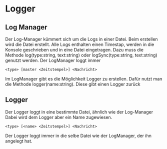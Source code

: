 # Logger

## Log Manager

Der Log-Manager kümmert sich um die Logs in einer Datei.
Beim erstellen wird die Datei erstellt.
Alle Logs enthalten einen Timestap, werden in die Konsole geschrieben und in eine Datei eingetragen.
Dazu muss die Methode log(type:string, text:string) oder logSync(type:string, text:string) genutzt werden.
Der LogManager loggt immer

```
<type> [master <Zeitstempel>] <Nachricht>
```

Im LogManager gibt es die Möglichkeit Logger zu erstellen.
Dafür nutzt man die Methode logger(name:string). Diese gibt einen Logger zurück

## Logger

Der Logger loggt in eine bestimmte Datei, ähnlich wie der Log-Manager
Dabei wird dem Logger aber ein Name zugewiesen.

```
<type> [<name> <Zeitstempel>] <Nachricht>
```

Der Logger loggt immer in die selbe Datei wie der LogManager, der ihn angelegt hat.
